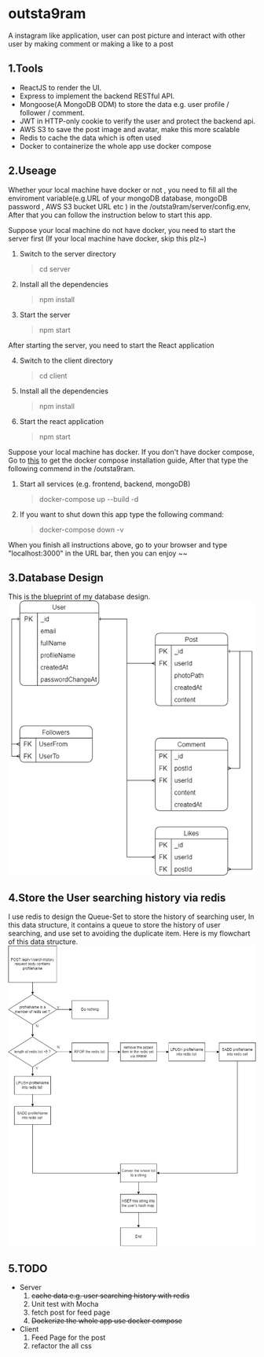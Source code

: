 # outsta9ram

A instagram like application, user can post picture and interact with other user by making comment or making a like to a post

## 1.Tools

- ReactJS to render the UI.
- Express to implement the backend RESTful API.
- Mongoose(A MongoDB ODM) to store the data e.g. user profile / follower / comment.
- JWT in HTTP-only cookie to verify the user and protect the backend api.
- AWS S3 to save the post image and avatar, make this more scalable
- Redis to cache the data which is often used
- Docker to containerize the whole app use docker compose

## 2.Useage

Whether your local machine have docker or not , you need to fill all the enviroment variable(e.g.URL of your mongoDB database, mongoDB password , AWS S3 bucket URL etc ) in the /outsta9ram/server/config.env, After that you can follow the instruction below to start this app.

Suppose your local machine do not have docker, you need to start the server first (If your local machine have docker, skip this plz~)

1. Switch to the server directory
   > cd server
2. Install all the dependencies
   > npm install
3. Start the server
   > npm start

After starting the server, you need to start the React application

4. Switch to the client directory
   > cd client
5. Install all the dependencies
   > npm install
6. Start the react application
   > npm start

Suppose your local machine has docker.
If you don't have docker compose, Go to [this](https://linux.how2shout.com/install-and-configure-docker-compose-on-ubuntu-22-04-lts-jammy/) to get the docker compose installation guide, After that type the following commend in the /outsta9ram.

1. Start all services (e.g. frontend, backend, mongoDB)
   > docker-compose up --build -d
2. If you want to shut down this app type the following command:
   > docker-compose down -v

When you finish all instructions above, go to your browser and type "localhost:3000" in the URL bar, then you can enjoy ~~

## 3.Database Design

This is the blueprint of my database design.
![image](https://github.com/Kazama1996/outsta9ram/blob/main/Database%20Design.png)

## 4.Store the User searching history via redis

I use redis to design the Queue-Set to store the history of searching user, In this data structure, it contains a queue to store the history of user searching, and use set to avoiding the duplicate item. Here is my flowchart of this data structure.   
![image](https://github.com/Kazama1996/outsta9ram/blob/main/Queue-Set%20blueprint.png)

## 5.TODO

- Server
  1. ~~cache data e.g. user searching history with redis~~
  2. Unit test with Mocha
  3. fetch post for feed page
  4. ~~Dockerize the whole app use docker compose~~
- Client
  1. Feed Page for the post
  2. refactor the all css
